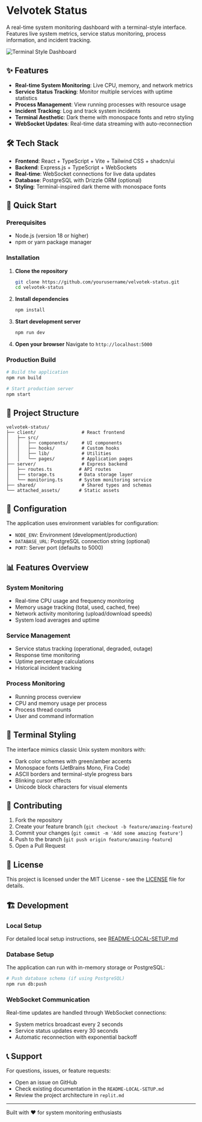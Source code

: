 # Velvotek Status

A real-time system monitoring dashboard with a terminal-style interface. Features live system metrics, service status monitoring, process information, and incident tracking.

![Terminal Style Dashboard](https://via.placeholder.com/800x400/1a1a1a/00ff00?text=Terminal+Style+Dashboard)

## ✨ Features

- **Real-time System Monitoring**: Live CPU, memory, and network metrics
- **Service Status Tracking**: Monitor multiple services with uptime statistics  
- **Process Management**: View running processes with resource usage
- **Incident Tracking**: Log and track system incidents
- **Terminal Aesthetic**: Dark theme with monospace fonts and retro styling
- **WebSocket Updates**: Real-time data streaming with auto-reconnection

## 🛠 Tech Stack

- **Frontend**: React + TypeScript + Vite + Tailwind CSS + shadcn/ui
- **Backend**: Express.js + TypeScript + WebSockets
- **Real-time**: WebSocket connections for live data updates
- **Database**: PostgreSQL with Drizzle ORM (optional)
- **Styling**: Terminal-inspired dark theme with monospace fonts

## 🚀 Quick Start

### Prerequisites
- Node.js (version 18 or higher)
- npm or yarn package manager

### Installation

1. **Clone the repository**
   ```bash
   git clone https://github.com/yourusername/velvotek-status.git
   cd velvotek-status
   ```

2. **Install dependencies**
   ```bash
   npm install
   ```

3. **Start development server**
   ```bash
   npm run dev
   ```

4. **Open your browser**
   Navigate to `http://localhost:5000`

### Production Build

```bash
# Build the application
npm run build

# Start production server
npm start
```

## 📁 Project Structure

```
velvotek-status/
├── client/                 # React frontend
│   ├── src/
│   │   ├── components/     # UI components
│   │   ├── hooks/          # Custom hooks
│   │   ├── lib/            # Utilities
│   │   └── pages/          # Application pages
├── server/                 # Express backend
│   ├── routes.ts          # API routes
│   ├── storage.ts         # Data storage layer
│   └── monitoring.ts      # System monitoring service
├── shared/                 # Shared types and schemas
└── attached_assets/       # Static assets
```

## 🔧 Configuration

The application uses environment variables for configuration:

- `NODE_ENV`: Environment (development/production)
- `DATABASE_URL`: PostgreSQL connection string (optional)
- `PORT`: Server port (defaults to 5000)

## 📊 Features Overview

### System Monitoring
- Real-time CPU usage and frequency monitoring
- Memory usage tracking (total, used, cached, free)
- Network activity monitoring (upload/download speeds)
- System load averages and uptime

### Service Management
- Service status tracking (operational, degraded, outage)
- Response time monitoring
- Uptime percentage calculations
- Historical incident tracking

### Process Monitoring
- Running process overview
- CPU and memory usage per process
- Process thread counts
- User and command information

## 🎨 Terminal Styling

The interface mimics classic Unix system monitors with:
- Dark color schemes with green/amber accents
- Monospace fonts (JetBrains Mono, Fira Code)
- ASCII borders and terminal-style progress bars
- Blinking cursor effects
- Unicode block characters for visual elements

## 🤝 Contributing

1. Fork the repository
2. Create your feature branch (`git checkout -b feature/amazing-feature`)
3. Commit your changes (`git commit -m 'Add some amazing feature'`)
4. Push to the branch (`git push origin feature/amazing-feature`)
5. Open a Pull Request

## 📝 License

This project is licensed under the MIT License - see the [LICENSE](LICENSE) file for details.

## 🏗 Development

### Local Setup
For detailed local setup instructions, see [README-LOCAL-SETUP.md](README-LOCAL-SETUP.md)

### Database Setup
The application can run with in-memory storage or PostgreSQL:

```bash
# Push database schema (if using PostgreSQL)
npm run db:push
```

### WebSocket Communication
Real-time updates are handled through WebSocket connections:
- System metrics broadcast every 2 seconds
- Service status updates every 30 seconds
- Automatic reconnection with exponential backoff

## 📞 Support

For questions, issues, or feature requests:
- Open an issue on GitHub
- Check existing documentation in the `README-LOCAL-SETUP.md`
- Review the project architecture in `replit.md`

---

Built with ❤️ for system monitoring enthusiasts